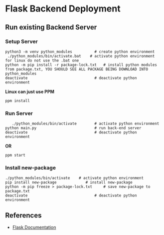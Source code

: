 # Flask Backend Deployment


## Run existing Backend Server

### Setup Server

```OPEN A CMD PROMPT AT BACKEND PATH
python3 -m venv python_modules          # create python environment
 ./python_modules/bin/activate.bat    # activate python environment for linux do not use the .bat one
python -m pip install -r package-lock.txt   # install python modules from package.txt, YOU SHOULD SEE ALL PACKAGE BEING DOWNLOAD INTO python_modules
deactivate                              # deactivate python environment
```

**Linux can just use PPM**

```shell
ppm install
```

### Run Server

```shell 
   ./python_modules/bin/activate        # activate python environment
python main.py                          # run back-end server
deactivate                              # deactivate python environment
```

**OR**

```shell
ppm start
```

### Install new-package

```shell
./python_modules/bin/activate    # activate python environment
pip install new-package				# install new-package
python -m pip freeze > package-lock.txt		# save new-package to package.txt
deactivate                              # deactivate python environment
```



## References

- [Flask Documentation](https://flask.palletsprojects.com/en/1.1.x/)
